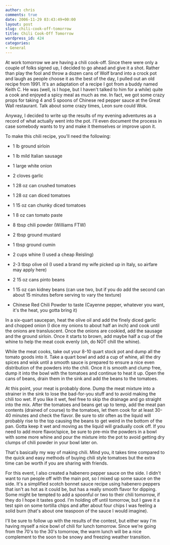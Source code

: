 ```yaml
---
author: chris
comments: true
date: 2006-11-29 03:43:49+00:00
layout: post
slug: chili-cook-off-tomorrow
title: Chili Cook-Off Tomorrow
wordpress_id: 424
categories:
- General
---
```


At work tomorrow we are having a chili cook-off. Since there were only a couple of folks signed up, I decided to go ahead and give it a shot. Rather than play the fool and throw a dozen cans of Wolf brand into a crock pot and laugh as people choose it as the best of the day, I pulled out an old recipe from 1991. It's an adaptation of a recipe I got from a buddy named Keith C. He was (well, is I hope, but I haven't talked to him for a while) quite a cook and enjoyed a spicy meal as much as me. In fact, we got some crazy props for taking 4 and 5 spoons of Chinese red pepper sauce at the Great Wall restaurant. Talk about some crazy times, Leon sure could Wok.

Anyway, I decided to write up the results of my evening adventures as a record of what actually went into the pot. I'll even document the process in case somebody wants to try and make it themselves or improve upon it.

To make this chili recipe, you'll need the following:



	
  * 1 lb ground sirloin

	
  * 1 lb mild Italian sausage

	
  * 1 large white onion

	
  * 2 cloves garlic

	
  * 1 28 oz can crushed tomatoes

	
  * 1 28 oz can diced tomatoes

	
  * 1 15 oz can chunky diced tomatoes

	
  * 1 8 oz can tomato paste

	
  * 8 tbsp chili powder (Williams FTW)

	
  * 2 tbsp ground mustard

	
  * 1 tbsp ground cumin

	
  * 2 cups whine (I used a cheap Reisling)

	
  * 2-3 tbsp olive oil (I used a brand my wife picked up in Italy, so airfare may apply here)

	
  * 2 15 oz cans pinto beans

	
  * 1 15 oz can kidney beans (can use two, but if you do add the second can about 15 minutes before serving to vary the texture)

	
  * Chinese Red Chili Powder to taste (Cayenne pepper, whatever you want, it's the heat, you gotta bring it)


In a six-quart saucepan, heat the olive oil and add the finely diced garlic and chopped onion (I dice my onions to about half an inch) and cook until the onions are transluscent. Once the onions are cookied, add the sausage and the ground sirloin. Once it starts to brown, add maybe half a cup of the whine to help the meat cook evenly (oh, do NOT chill the whine).

While the meat cooks, take out your 8-10 quart stock pot and dump all the tomato goods into it. Take a quart bowl and add a cup of whine, all the dry spices and wisk until a smooth sauce is prepared to ensure a nice even distribution of the powders into the chili. Once it is smooth and clump free, dump it into the bowl with the tomatoes and continue to heat it up. Open the cans of beans, drain them in the sink and add the beans to the tomatoes.

At this point, your meat is probably done. Dump the meat mixture into a strainer in the sink to lose the bad-for-you stuff and to avoid making the chili too wet. If you like it wet, feel free to skip the drainage and go straight into the mix.
After the tomatoes and beans get up to temp, add the meat pan contents (drained of course) to the tomatoes, let them cook for at least 30-40 minutes and check the flavor. Be sure to stir often as the liquid will probably rise to the top causing the beans to get weird in the bottom of the pan. Gotta keep it wet and moving as the liquid will gradually cook off. If you need to add more flavor/spice, be sure to pre-mix the powders in a bowl with some more whine and pour the mixture into the pot to avoid getting dry clumps of chili powder in your bowl later on.

That's basically my way of making chili. Mind you, it takes time compared to the quick and easy methods of buying chili style tomatoes but the extra time can be worth if you are sharing with friends.

For this event, I also created a habenero pepper sauce on the side. I didn't want to run people off with the main pot, so I mixed up some sauce on the side. It's a simplified scotch bonnet sauce recipe using habenero peppers that isn't as hot as it could be, but has a really smooth flavor for dipping. Some might be tempted to add a spoonful or two to their chili tomorrow, if they do I hope it tastes good. I'm holding off until tomorrow, but I gave it a test spin on some tortilla chips and after about four chips I was feeling a solid burn (that's about one teaspoon of the sauce I would imagine).

I'll be sure to follow up with the results of the contest, but either way I'm having myself a nice bowl of chili for lunch tomorrow. Since we're going from the 70's to the 30's tomorrow, the warm lunch will be a nice complement to the soon to be snowy and freezing weather transition.
